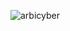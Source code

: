 ![arbicyber](https://user-images.githubusercontent.com/121312707/229455510-71cc8b5c-ccd0-43de-9826-8b3560d78174.png)
